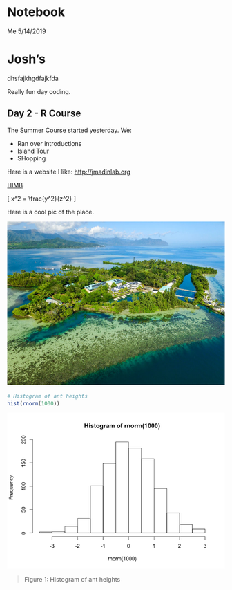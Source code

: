 Notebook
================
Me
5/14/2019

# Josh’s

dhsfajkhgdfajkfda

Really fun day coding.

## Day 2 - R Course

The Summer Course started yesterday. We:

  - Ran over introductions
  - Island Tour
  - SHopping

Here is a website I like: <http://jmadinlab.org>

[HIMB](http://jmadinlab.org)

\[ x^2 = \frac{y^2}{z^2} \]

Here is a cool pic of the place.

![HIMB](data/aerial_himb_joshua_levy.jpg)

``` r
# Histogram of ant heights
hist(rnorm(1000))
```

![](notebook_files/figure-gfm/unnamed-chunk-1-1.png)<!-- -->

> Figure 1: Histogram of ant heights
